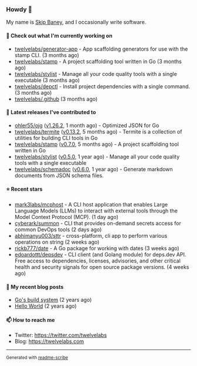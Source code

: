 ### Howdy 👋

My name is [Skip Baney](https://twelvelabs.com), and I occasionally write software.

#### 👷 Check out what I'm currently working on

- [twelvelabs/generator-app](https://github.com/twelvelabs/generator-app) - App scaffolding generators for use with the stamp CLI. (3 months ago)
- [twelvelabs/stamp](https://github.com/twelvelabs/stamp) - A project scaffolding tool written in Go (3 months ago)
- [twelvelabs/stylist](https://github.com/twelvelabs/stylist) - Manage all your code quality tools with a single executable (3 months ago)
- [twelvelabs/depctl](https://github.com/twelvelabs/depctl) - Install project dependencies with a single command. (3 months ago)
- [twelvelabs/.github](https://github.com/twelvelabs/.github) (3 months ago)

#### 🔭 Latest releases I've contributed to

- [ohler55/ojg](https://github.com/ohler55/ojg) ([v1.26.2](https://github.com/ohler55/ojg/releases/tag/v1.26.2), 1 month ago) - Optimized JSON for Go
- [twelvelabs/termite](https://github.com/twelvelabs/termite) ([v0.13.2](https://github.com/twelvelabs/termite/releases/tag/v0.13.2), 5 months ago) - Termite is a collection of utilities for building CLI tools in Go
- [twelvelabs/stamp](https://github.com/twelvelabs/stamp) ([v0.7.0](https://github.com/twelvelabs/stamp/releases/tag/v0.7.0), 5 months ago) - A project scaffolding tool written in Go
- [twelvelabs/stylist](https://github.com/twelvelabs/stylist) ([v0.5.0](https://github.com/twelvelabs/stylist/releases/tag/v0.5.0), 1 year ago) - Manage all your code quality tools with a single executable
- [twelvelabs/schemadoc](https://github.com/twelvelabs/schemadoc) ([v0.6.0](https://github.com/twelvelabs/schemadoc/releases/tag/v0.6.0), 1 year ago) - Generate markdown documents from JSON schema files.

#### ⭐ Recent stars

- [mark3labs/mcphost](https://github.com/mark3labs/mcphost) - A CLI host application that enables Large Language Models (LLMs) to interact with external tools through the Model Context Protocol (MCP). (1 day ago)
- [cyberark/summon](https://github.com/cyberark/summon) - CLI that provides on-demand secrets access for common DevOps tools (2 days ago)
- [abhimanyu003/sttr](https://github.com/abhimanyu003/sttr) - cross-platform, cli app to perform various operations on string (2 weeks ago)
- [rickb777/date](https://github.com/rickb777/date) - A Go package for working with dates (3 weeks ago)
- [edoardottt/depsdev](https://github.com/edoardottt/depsdev) - CLI client (and Golang module) for deps.dev API. Free access to dependencies, licenses, advisories, and other critical health and security signals for open source package versions. (4 weeks ago)

#### 📜 My recent blog posts

- [Go&#39;s build system](https://twelvelabs.com/2023/01/02/go-build-system/) (2 years ago)
- [Hello World](https://twelvelabs.com/2022/11/20/hello-world/) (2 years ago)

#### 📫 How to reach me

- Twitter: <https://twitter.com/twelvelabs>
- Blog: <https://twelvelabs.com>

---

<sup>Generated with [readme-scribe](https://github.com/muesli/readme-scribe)</sup>
